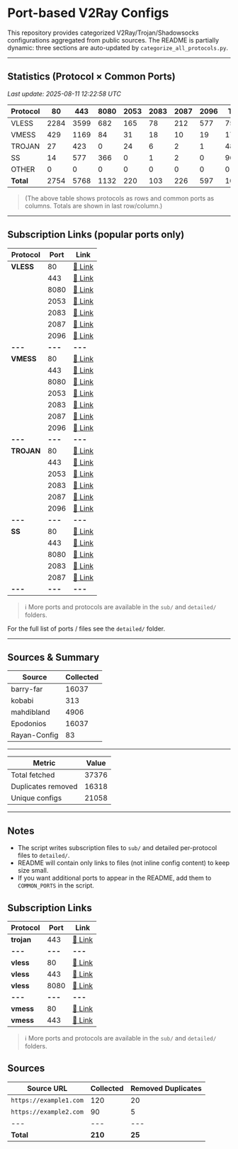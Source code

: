 # Port-based V2Ray Configs

This repository provides categorized V2Ray/Trojan/Shadowsocks configurations aggregated from public sources.
The README is partially dynamic: three sections are auto-updated by `categorize_all_protocols.py`.

---

## Statistics (Protocol × Common Ports)
<!-- START-STATS -->
_Last update: 2025-08-11 12:22:58 UTC_

| Protocol | 80 | 443 | 8080 | 2053 | 2083 | 2087 | 2096 | Total |
|---|---|---|---|---|---|---|---|---|
| VLESS | 2284 | 3599 | 682 | 165 | 78 | 212 | 577 | 7597 |
| VMESS | 429 | 1169 | 84 | 31 | 18 | 10 | 19 | 1760 |
| TROJAN | 27 | 423 | 0 | 24 | 6 | 2 | 1 | 483 |
| SS | 14 | 577 | 366 | 0 | 1 | 2 | 0 | 960 |
| OTHER | 0 | 0 | 0 | 0 | 0 | 0 | 0 | 0 |
| **Total** | 2754 | 5768 | 1132 | 220 | 103 | 226 | 597 | 10800 |
<!-- END-STATS -->

> (The above table shows protocols as rows and common ports as columns. Totals are shown in last row/column.)

---

## Subscription Links (popular ports only)
<!-- START-LINKS -->
| Protocol | Port | Link |
|----------|------|------|
| **VLESS** | 80 | [📎 Link](./sub/vless_80.txt) |
|  | 443 | [📎 Link](./sub/vless_443.txt) |
|  | 8080 | [📎 Link](./sub/vless_8080.txt) |
|  | 2053 | [📎 Link](./sub/vless_2053.txt) |
|  | 2083 | [📎 Link](./sub/vless_2083.txt) |
|  | 2087 | [📎 Link](./sub/vless_2087.txt) |
|  | 2096 | [📎 Link](./sub/vless_2096.txt) |
| **---** | **---** | **---** |
| **VMESS** | 80 | [📎 Link](./sub/vmess_80.txt) |
|  | 443 | [📎 Link](./sub/vmess_443.txt) |
|  | 8080 | [📎 Link](./sub/vmess_8080.txt) |
|  | 2053 | [📎 Link](./sub/vmess_2053.txt) |
|  | 2083 | [📎 Link](./sub/vmess_2083.txt) |
|  | 2087 | [📎 Link](./sub/vmess_2087.txt) |
|  | 2096 | [📎 Link](./sub/vmess_2096.txt) |
| **---** | **---** | **---** |
| **TROJAN** | 80 | [📎 Link](./sub/trojan_80.txt) |
|  | 443 | [📎 Link](./sub/trojan_443.txt) |
|  | 2053 | [📎 Link](./sub/trojan_2053.txt) |
|  | 2083 | [📎 Link](./sub/trojan_2083.txt) |
|  | 2087 | [📎 Link](./sub/trojan_2087.txt) |
|  | 2096 | [📎 Link](./sub/trojan_2096.txt) |
| **---** | **---** | **---** |
| **SS** | 80 | [📎 Link](./sub/ss_80.txt) |
|  | 443 | [📎 Link](./sub/ss_443.txt) |
|  | 8080 | [📎 Link](./sub/ss_8080.txt) |
|  | 2083 | [📎 Link](./sub/ss_2083.txt) |
|  | 2087 | [📎 Link](./sub/ss_2087.txt) |
| **---** | **---** | **---** |

> ℹ️ More ports and protocols are available in the `sub/` and `detailed/` folders.
<!-- END-LINKS -->

For the full list of ports / files see the `detailed/` folder.

---

## Sources & Summary
<!-- START-SOURCES -->
| Source | Collected |
|--------|-----------|
| barry-far | 16037 |
| kobabi | 313 |
| mahdibland | 4906 |
| Epodonios | 16037 |
| Rayan-Config | 83 |

---

| Metric | Value |
|--------|-------|
| Total fetched | 37376 |
| Duplicates removed | 16318 |
| Unique configs | 21058 |
<!-- END-SOURCES -->

---

## Notes
- The script writes subscription files to `sub/` and detailed per-protocol files to `detailed/`.
- README will contain only links to files (not inline config content) to keep size small.
- If you want additional ports to appear in the README, add them to `COMMON_PORTS` in the script.

## Subscription Links
<!-- SUB_LINKS_START -->
| Protocol | Port | Link |
|----------|------|------|
| **trojan** | 443 | [📎 Link](./sub/trojan_443.txt) |
| **---** | **---** | **---** |
| **vless** | 80 | [📎 Link](./sub/vless_80.txt) |
| **vless** | 443 | [📎 Link](./sub/vless_443.txt) |
| **vless** | 8080 | [📎 Link](./sub/vless_8080.txt) |
| **---** | **---** | **---** |
| **vmess** | 80 | [📎 Link](./sub/vmess_80.txt) |
| **vmess** | 443 | [📎 Link](./sub/vmess_443.txt) |

> ℹ️ More ports and protocols are available in the `sub/` and `detailed/` folders.

<!-- SUB_LINKS_END -->

## Sources
<!-- SOURCES_START -->
| Source URL | Collected | Removed Duplicates |
|------------|-----------|--------------------|
| `https://example1.com` | 120 | 20 |
| `https://example2.com` | 90 | 5 |
| --- | --- | --- |
| **Total** | **210** | **25** |

<!-- SOURCES_END -->
